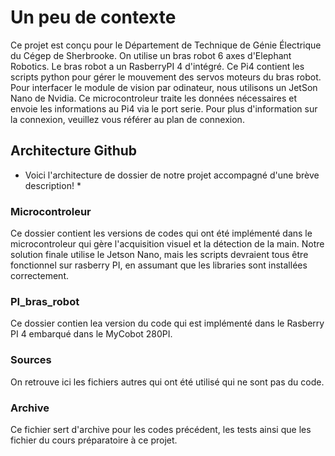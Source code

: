 
# Un peu de contexte
Ce projet est conçu pour le Département de Technique de Génie Électrique du Cégep de Sherbrooke. On utilise un bras robot 6 axes d'Elephant Robotics. 
Le bras robot a un RasberryPI 4 d'intégré. Ce Pi4 contient les scripts python pour gérer le mouvement des servos moteurs du bras robot. Pour interfacer le module de vision par odinateur, 
nous utilisons un JetSon Nano de Nvidia. Ce microcontroleur traite les données nécessaires et envoie les informations au Pi4 via le port serie. Pour plus d'information sur la connexion, 
veuillez vous référer au plan de connexion.


## Architecture Github

* Voici l'architecture de dossier de notre projet accompagné d'une brève description! *

### Microcontroleur
Ce dossier contient les versions de codes qui ont été implémenté dans le microcontroleur qui gère l'acquisition visuel et la détection de la main. Notre solution finale utilise le Jetson Nano, mais les scripts devraient tous être fonctionnel sur rasberry PI, en assumant que les libraries sont installées correctement.

### PI_bras_robot
Ce dossier contien lea version du code qui est implémenté dans le Rasberry PI 4 embarqué dans le MyCobot 280PI.

### Sources
On retrouve ici les fichiers autres qui ont été utilisé qui ne sont pas du code.

### Archive
Ce fichier sert d'archive pour les codes précédent, les tests ainsi que les fichier du cours préparatoire à ce projet.


